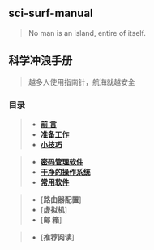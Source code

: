 ## sci-surf-manual
> No man is an island, entire of itself.
## 科学冲浪手册
> 越多人使用指南针，航海就越安全

### 目录

> - [**前 言**](/Part0/preface.md)
> - [**准备工作**](/Part0/prepare_for_surfing.md)
> - [**小技巧**](/Part0/tips.md)

> - [**密码管理软件**](/Part1/password_manager.md)
> - [**干净的操作系统**](/Part1/dependable_os.md)
> - [**常用软件**](/Part1/base_software.md)

> - [**路由器配置**]
> - [**虚拟机**]
> - [**邮 箱**]

> - [**推荐阅读**]

